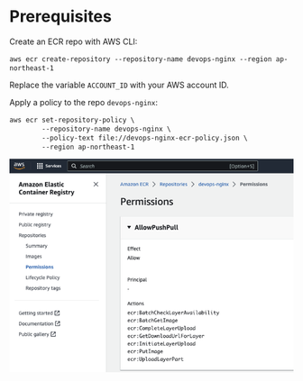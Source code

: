 # Prerequisites
Create an ECR repo with AWS CLI:
```
aws ecr create-repository --repository-name devops-nginx --region ap-northeast-1
```

Replace the variable `ACCOUNT_ID` with your AWS account ID.

Apply a policy to the repo `devops-nginx`:
```
aws ecr set-repository-policy \
        --repository-name devops-nginx \
        --policy-text file://devops-nginx-ecr-policy.json \
        --region ap-northeast-1
```
![alt text](pictures/actions-deploy-apps-to-eks1.png)
